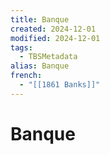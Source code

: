 ```yaml
---
title: Banque
created: 2024-12-01
modified: 2024-12-01
tags:
  - TBSMetadata
alias: Banque
french:
  - "[[1861 Banks]]"
---
```

# Banque
